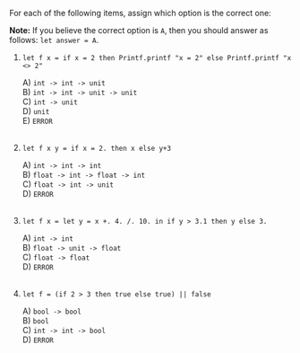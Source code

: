 For each of the following items, assign which option is the correct one:

**Note:** If you believe the correct option is `A`, then you should answer as follows: `let answer = A`.

1. `let f x = if x = 2 then Printf.printf "x = 2" else Printf.printf "x <> 2"`

    A) `int -> int -> unit`<br />
    B) `int -> int -> unit -> unit`<br />
    C) `int -> unit`<br />
    D) `unit`<br />
    E) `ERROR`<br /><br />

2. `let f x y = if x = 2. then x else y+3`

    A) `int -> int -> int`<br />
    B) `float -> int -> float -> int`<br />
    C) `float -> int -> unit`<br />
    D) `ERROR`<br /><br />

3. `let f x = let y = x +. 4. /. 10. in if y > 3.1 then y else 3.`

    A) `int -> int`<br />
    B) `float -> unit -> float`<br />
    C) `float -> float`<br />
    D) `ERROR`<br /><br />

4. `let f = (if 2 > 3 then true else true) || false`

    A) `bool -> bool` <br />
    B) `bool`<br /> 
    C) `int -> int -> bool`<br />
    D) `ERROR`<br /><br />